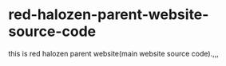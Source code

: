 # red-halozen-parent-website-source-code
this is red halozen parent website(main website source code).,,,
